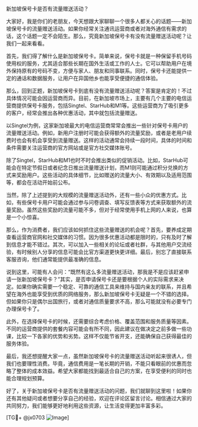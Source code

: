 新加坡保号卡是否有流量赠送活动？

大家好，我是你们的老朋友，今天想跟大家聊聊一个很多人都关心的话题——新加坡保号卡的流量赠送活动。如果你经常关注通讯运营商或者对海外通信有需求的话，这个话题一定不会陌生。那么，究竟新加坡保号卡有没有流量赠送活动呢？让我们一起来看看。

首先，我们得了解什么是新加坡保号卡。简单来说，保号卡就是一种保留手机号码使用权的服务，尤其适合那些长期在国外生活或工作的人士。它可以帮助用户在境外保持原有的号码不变，方便与家人、朋友和同事联系。同时，保号卡还能提供一定的通话和数据服务，让用户在异国他乡也能享受便捷的通信体验。

那么，回到正题，新加坡保号卡到底有没有流量赠送活动呢？答案是肯定的！不过具体情况可能会因运营商而异。目前，在新加坡市场上，主要有几个主要的电信运营商提供保号卡服务，包括Singtel、StarHub和M1等。这些运营商为了吸引更多的客户，经常会推出各种优惠活动，其中就包括流量赠送。

以Singtel为例，这家新加坡最大的电信运营商常常会推出一些针对保号卡用户的流量赠送活动。例如，新用户注册时可能会获得额外的流量奖励，或者是老用户续费时也会有机会享受到流量赠送。这样的活动通常会持续一段时间，具体的时间和条件需要关注运营商的官方网站或是官方社交媒体账号。

除了Singtel，StarHub和M1也时不时会推出类似的促销活动。比如，StarHub可能会在特定节假日或者纪念日推出流量赠送计划，而M1则可能通过积分兑换的方式来奖励用户。这些活动的具体细节，比如赠送的流量大小、有效期以及适用范围等，都会在活动开始前公布。

当然，除了上述提到的大规模的流量赠送活动外，还有一些小众的优惠方式。比如，有些保号卡用户可能会通过参与问卷调查、填写反馈表等方式来获取额外的流量奖励。虽然这些奖励的流量可能不多，但对于经常使用手机上网的人来说，也算是一个小惊喜。

那么，作为消费者，我们应该如何抓住这些流量赠送的机会呢？首先，要养成定期查看运营商官网和社交媒体的习惯。因为很多优惠活动都是限时的，只有及时了解到信息才能不错过。其次，可以加入一些相关的论坛或者社群，与其他用户交流经验，有时候别人分享的信息可能会比官方渠道更快更详细。最后，别忘了直接联系客服咨询，他们通常能提供最准确的信息。

说到这里，可能有人会问：“既然有这么多流量赠送活动，那我是不是应该赶紧申请一张新加坡保号卡？”其实，是否申请保号卡还是要根据个人的实际需求来决定。如果你确实需要一个稳定、可靠的通信工具来维持与国内亲友的联系，并且希望在海外也能享受到优质的网络服务，那么新加坡保号卡无疑是一个不错的选择。但如果你只是偶尔出国旅行，或者对通信质量要求不高，那么可能就没有必要专门办理保号卡了。

此外，在选择保号卡的时候，还需要综合考虑价格、覆盖范围和服务质量等因素。不同的运营商提供的套餐内容可能会有所不同，因此建议在做决定之前多做一些功课，比较一下各家的优势和劣势。这样不仅能节省开支，还能确保自己获得最佳的服务体验。

最后，我还想提醒大家一点，虽然新加坡保号卡的流量赠送活动听起来很诱人，但我们也要理性消费。毕竟，通信费用是一笔长期的开销，不能只看眼前的优惠而忽略了整体的成本效益。希望大家都能找到最适合自己的方案，在享受便利的同时也能合理规划预算。

好了，关于新加坡保号卡是否有流量赠送活动的问题，我们就聊到这里啦！如果你还有其他疑问或者想要分享自己的经验，欢迎在评论区留言讨论。相信通过大家的共同努力，我们能够更好地利用这些资源，让生活变得更加丰富多彩。

[TG💪+ @jx0703 ![Image](https://github.com/user-attachments/assets/dbca1d08-cadb-493c-b0ec-ad6f7a83f270)]